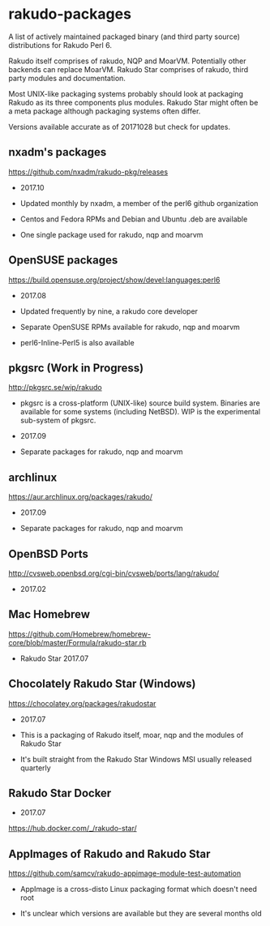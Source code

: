 # rakudo-packages

A list of actively maintained packaged binary (and third party source)
distributions for Rakudo Perl 6. 

Rakudo itself comprises of rakudo, NQP and MoarVM. Potentially other backends
can replace MoarVM.  Rakudo Star comprises of rakudo, third party modules and
documentation.

Most UNIX-like packaging systems probably should look at packaging Rakudo as
its three components plus modules.  Rakudo Star might often be a meta package
although packaging systems often differ.

Versions available accurate as of 20171028 but check for updates.

## nxadm's packages

<https://github.com/nxadm/rakudo-pkg/releases>

* 2017.10

* Updated monthly by nxadm, a member of the perl6 github organization

* Centos and Fedora RPMs and Debian and Ubuntu .deb are available

* One single package used for rakudo, nqp and moarvm

## OpenSUSE packages

<https://build.opensuse.org/project/show/devel:languages:perl6>

* 2017.08

* Updated frequently by nine, a rakudo core developer

* Separate OpenSUSE RPMs available for rakudo, nqp and moarvm

* perl6-Inline-Perl5 is also available

## pkgsrc (Work in Progress)

<http://pkgsrc.se/wip/rakudo>

* pkgsrc is a cross-platform (UNIX-like) source build system. Binaries are
  available for some systems (including NetBSD). WIP is the experimental
  sub-system of pkgsrc.

* 2017.09

* Separate packages for rakudo, nqp and moarvm

## archlinux

<https://aur.archlinux.org/packages/rakudo/>

* 2017.09

* Separate packages for rakudo, nqp and moarvm

## OpenBSD Ports

<http://cvsweb.openbsd.org/cgi-bin/cvsweb/ports/lang/rakudo/>

* 2017.02

## Mac Homebrew

<https://github.com/Homebrew/homebrew-core/blob/master/Formula/rakudo-star.rb>

* Rakudo Star 2017.07

## Chocolately Rakudo Star (Windows)

<https://chocolatey.org/packages/rakudostar>

* 2017.07

* This is a packaging of Rakudo itself, moar, nqp and the modules of Rakudo Star

* It's built straight from the Rakudo Star Windows MSI usually released quarterly

## Rakudo Star Docker

* 2017.07

<https://hub.docker.com/_/rakudo-star/>

## AppImages of Rakudo and Rakudo Star

<https://github.com/samcv/rakudo-appimage-module-test-automation>

* AppImage is a cross-disto Linux packaging format which doesn't need root

* It's unclear which versions are available but they are several months old

